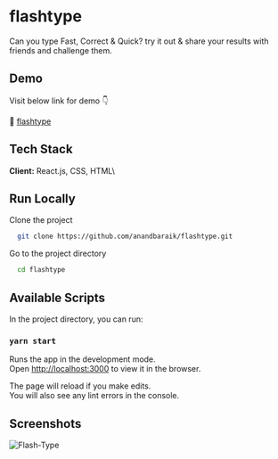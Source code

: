 # flashtype

Can you type Fast, Correct & Quick? try it out & share your results with friends and challenge them.

## Demo

Visit below link for demo 👇

🔗 [flashtype](https://anandbaraik.github.io/flashtype/)

## Tech Stack

**Client:** React.js, CSS, HTML\

## Run Locally

Clone the project

```bash
  git clone https://github.com/anandbaraik/flashtype.git
```

Go to the project directory

```bash
  cd flashtype
```

## Available Scripts

In the project directory, you can run:

### `yarn start`

Runs the app in the development mode.\
Open [http://localhost:3000](http://localhost:3000) to view it in the browser.

The page will reload if you make edits.\
You will also see any lint errors in the console.

## Screenshots

![Flash-Type](https://user-images.githubusercontent.com/31516195/160248571-6792d91f-7db2-4b16-af08-3f0b010307a8.png)
